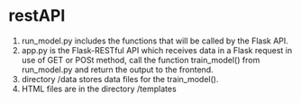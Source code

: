 # restAPI

1. run_model.py includes the functions that will be called by the Flask API.
2. app.py is the Flask-RESTful API which receives data in a Flask request in use of GET or POSt method, call the function train_model() from run_model.py and return the output to the frontend.
3. directory /data stores data files for the train_model().
4. HTML files are in the directory /templates 
    

